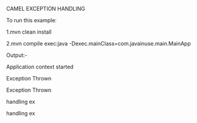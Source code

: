 CAMEL EXCEPTION HANDLING

To run this example:

1.mvn clean install

2.mvn compile exec:java -Dexec.mainClass=com.javainuse.main.MainApp


Output:-

Application context started

Exception Thrown

Exception Thrown

handling ex

handling ex

